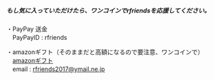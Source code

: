   
##### もし気に入っていただけたら、ワンコインでrfriendsを応援してください。  
  
・PayPay 送金  
　PayPayID  :  rfriends  
  
・amazonギフト（そのままだと高額になるので要注意、ワンコインで）  
　[amazonギフト](https://www.amazon.co.jp/dp/B09TVHNLHX)  
　email  :  rfriends2017@ymail.ne.jp  

    
